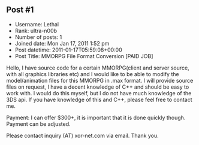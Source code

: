 ## Post #1
- Username: Lethal
- Rank: ultra-n00b
- Number of posts: 1
- Joined date: Mon Jan 17, 2011 1:52 pm
- Post datetime: 2011-01-17T05:59:08+00:00
- Post Title: MMORPG File Format Conversion [PAID JOB]

Hello, I have source code for a certain MMORPG(client and server source, with all graphics libraries etc) and I would like to be able to modify the model/animation files for this MMORPG in .max format. I will provide source files on request, I have a decent knowledge of C++ and should be easy to work with. I would do this myself, but I do not have much knowledge of the 3DS api. If you have knowledge of this and C++, please feel free to contact me.

Payment: I can offer $300+, it is important that it is done quickly though. Payment can be adjusted. 

Please contact inquiry (AT) xor-net.com via email. Thank you.
